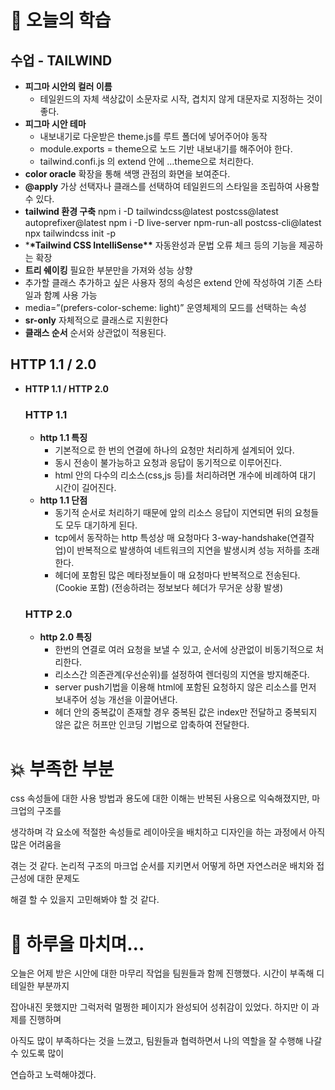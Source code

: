 # 📖 오늘의 학습

## 수업 - TAILWIND

- **피그마 시안의 컬러 이름**
  - 테일윈드의 자체 색상값이 소문자로 시작, 겹치지 않게 대문자로 지정하는 것이 좋다.
- **피그마 시안 테마**
  - 내보내기로 다운받은 theme.js를 루트 폴더에 넣어주어야 동작
  - module.exports = theme으로 노드 기반 내보내기를 해주어야 한다.
  - tailwind.confi.js 의 extend 안에 …theme으로 처리한다.
- **color oracle**
  확장을 통해 색맹 관점의 화면을 보여준다.
- **@apply**
  가상 선택자나 클래스를 선택하여 테일윈드의 스타일을 조립하여 사용할 수 있다.
- **tailwind 환경 구축**
  npm i -D tailwindcss@latest postcss@latest autoprefixer@latest
  npm i -D live-server npm-run-all postcss-cli@latest
  npx tailwindcss init -p
- \***\*Tailwind CSS IntelliSense\*\***
  자동완성과 문법 오류 체크 등의 기능을 제공하는 확장
- **트리 쉐이킹**
  필요한 부분만을 가져와 성능 상향
- 추가할 클래스
  추가하고 싶은 사용자 정의 속성은 extend 안에 작성하여 기존 스타일과 함꼐 사용 가능
- media=”(prefers-color-scheme: light)”
  운영체제의 모드를 선택하는 속성
- **sr-only**
  자체적으로 클래스로 지원한다
- **클래스 순서**
  순서와 상관없이 적용된다.

## HTTP 1.1 / 2.0

- **HTTP 1.1 / HTTP 2.0**
  ### HTTP 1.1
  - **http 1.1 특징**
    - 기본적으로 한 번의 연결에 하나의 요청만 처리하게 설계되어 있다.
    - 동시 전송이 불가능하고 요청과 응답이 동기적으로 이루어진다.
    - html 안의 다수의 리소스(css,js 등)를 처리하려면 개수에 비례하여 대기 시간이 길어진다.
  - **http 1.1 단점**
    - 동기적 순서로 처리하기 때문에 앞의 리소스 응답이 지연되면 뒤의 요청들도 모두 대기하게 된다.
    - tcp에서 동작하는 http 특성상 매 요청마다 3-way-handshake(연결작업)이 반복적으로 발생하여
      네트워크의 지연을 발생시켜 성능 저하를 초래한다.
    - 헤더에 포함된 많은 메타정보들이 매 요청마다 반복적으로 전송된다.(Cookie 포함)
      (전송하려는 정보보다 헤더가 무거운 상황 발생)
  ### HTTP 2.0
  - **http 2.0 특징**
    - 한번의 연결로 여러 요청을 보낼 수 있고, 순서에 상관없이 비동기적으로 처리한다.
    - 리소스간 의존관계(우선순위)를 설정하여 렌더링의 지연을 방지해준다.
    - server push기법을 이용해 html에 포함된 요청하지 않은 리소스를 먼저 보내주어
      성능 개선을 이끌어낸다.
    - 헤더 안의 중복값이 존재할 경우 중복된 값은 index만 전달하고 중복되지 않은 값은
      허프만 인코딩 기법으로 압축하여 전달한다.

# 💥 부족한 부분

css 속성들에 대한 사용 방법과 용도에 대한 이해는 반복된 사용으로 익숙해졌지만, 마크업의 구조를

생각하며 각 요소에 적절한 속성들로 레이아웃을 배치하고 디자인을 하는 과정에서 아직 많은 어려움을

겪는 것 같다. 논리적 구조의 마크업 순서를 지키면서 어떻게 하면 자연스러운 배치와 접근성에 대한 문제도

해결 할 수 있을지 고민해봐야 할 것 같다.

# 🤯 하루을 마치며…

오늘은 어제 받은 시안에 대한 마무리 작업을 팀원들과 함께 진행했다. 시간이 부족해 디테일한 부분까지

잡아내진 못했지만 그럭저럭 멀쩡한 페이지가 완성되어 성취감이 있었다. 하지만 이 과제를 진행하며

아직도 많이 부족하다는 것을 느꼈고, 팀원들과 협력하면서 나의 역할을 잘 수행해 나갈 수 있도록 많이

연습하고 노력해야겠다.

